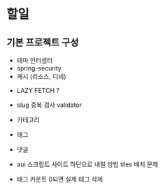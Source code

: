 # 할일

## 기본 프로젝트 구성

* 테마 인터셉터
* spring-security
* 캐시 (리소스,  디비)

- LAZY FETCH ?


- slug 중복 검사 validator
- 카테고리
- 태그
- 댓글

- aui 스크립트 사이트 하단으로 내릴 방법 tiles 배치 문제


- 태그 카운트 0되면 실제 태그 삭제
 